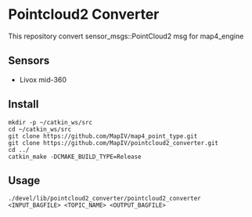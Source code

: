# Pointcloud2 Converter

This repository convert sensor_msgs::PointCloud2 msg for map4_engine

## Sensors

* Livox mid-360

## Install

```
mkdir -p ~/catkin_ws/src
cd ~/catkin_ws/src
git clone https://github.com/MapIV/map4_point_type.git
git clone https://github.com/MapIV/pointcloud2_converter.git
cd ../
catkin_make -DCMAKE_BUILD_TYPE=Release
```

## Usage

```
./devel/lib/pointcloud2_converter/pointcloud2_converter <INPUT_BAGFILE> <TOPIC_NAME> <OUTPUT_BAGFILE>
```